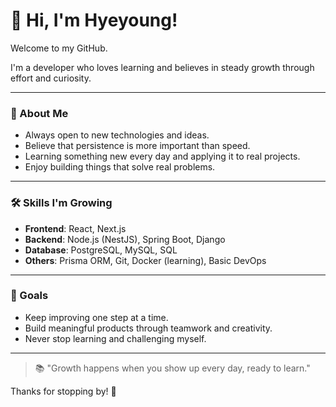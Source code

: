 # 👋 Hi, I'm Hyeyoung!

Welcome to my GitHub.

I'm a developer who loves learning and believes in steady growth through effort and curiosity.

---

### 🌱 About Me

- Always open to new technologies and ideas.
- Believe that persistence is more important than speed.
- Learning something new every day and applying it to real projects.
- Enjoy building things that solve real problems.

---

### 🛠️ Skills I'm Growing

- **Frontend**: React, Next.js
- **Backend**: Node.js (NestJS), Spring Boot, Django
- **Database**: PostgreSQL, MySQL, SQL
- **Others**: Prisma ORM, Git, Docker (learning), Basic DevOps

---

### 🚀 Goals

- Keep improving one step at a time.
- Build meaningful products through teamwork and creativity.
- Never stop learning and challenging myself.

---

> 📚 "Growth happens when you show up every day, ready to learn."

Thanks for stopping by! 🌟
